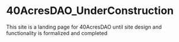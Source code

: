 # 40AcresDAO_UnderConstruction
This site is a landing page for 40AcresDAO until site design and functionality is formalized and completed
